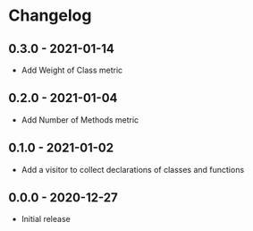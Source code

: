 # Changelog

## 0.3.0 - 2021-01-14

- Add Weight of Class metric

## 0.2.0 - 2021-01-04

- Add Number of Methods metric

## 0.1.0 - 2021-01-02

- Add a visitor to collect declarations of classes and functions

## 0.0.0 - 2020-12-27

- Initial release
